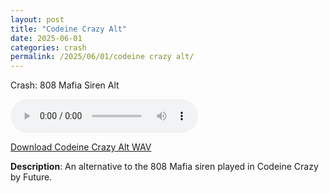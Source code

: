```yaml
---
layout: post
title: "Codeine Crazy Alt"
date: 2025-06-01
categories: crash
permalink: /2025/06/01/codeine crazy alt/
---
```

Crash: 808 Mafia Siren Alt

<audio controls>
  <source src="/assets/audio/downfilter/Downfilter_Codeine Crazy Alt_brumalsaito.wav" type="audio/wav">
  Your browser does not support the audio element.
</audio>
<p><a href="/assets/audio/downfilter/Downfilter_Codeine Crazy Alt_brumalsaito.wav" download>Download Codeine Crazy Alt WAV</a></p>

**Description**: An alternative to the 808 Mafia siren played in Codeine Crazy by Future.
